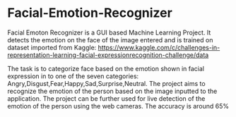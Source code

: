 # Facial-Emotion-Recognizer
Facial Emoton Recognizer is a GUI based Machine Learning Project.
It detects the emotion on the face of the image entered and is trained on dataset imported from Kaggle: 
https://www.kaggle.com/c/challenges-in-representation-learning-facial-expressionrecognition-challenge/data

The task is to categorize face based on the emotion shown in facial expression in to one of the seven categories:
Angry,Disgust,Fear,Happy,Sad,Surprise,Neutral.
The project aims to recognize the emotion of the person based on the image inputted to the
application. The project can be further used for live detection of the emotion of the person
using the web cameras.
The accuracy is around 65%
